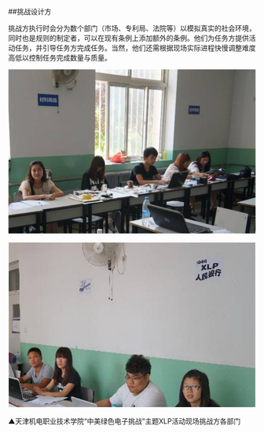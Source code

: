 ##挑战设计方

挑战方执行时会分为数个部门（市场、专利局、法院等）以模拟真实的社会环境，同时也是规则的制定者，可以在现有条例上添加额外的条例。他们为任务方提供活动任务，并引导任务方完成任务。当然，他们还需根据现场实际进程快慢调整难度高低以控制任务完成数量与质量。

![0](00.jpg)

![0](01.jpg)

▲天津机电职业技术学院“中美绿色电子挑战”主题XLP活动现场挑战方各部门
